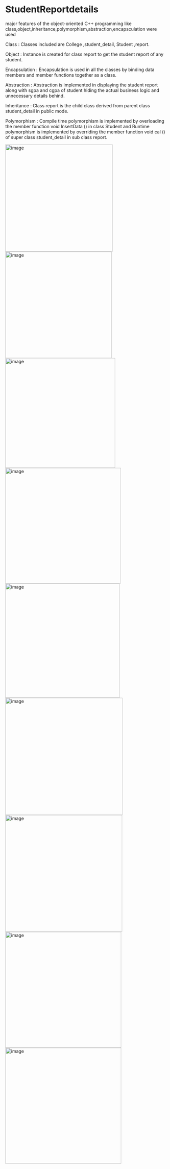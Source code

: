 # StudentReportdetails
major features of the object-oriented C++ programming   like class,object,inheritance,polymorphism,abstraction,encapsculation were used
<p>Class : Classes included are College ,student_detail, Student ,report.</p>
<p>Object : Instance is created for class report to get the student report of any student.</p>
<p>Encapsulation : Encapsulation is used in all the classes by binding data members and 
member functions together as a class.</p>
<p>Abstraction : Abstraction is implemented in displaying the student report along with sgpa
and cgpa of student hiding the actual business logic and unnecessary details behind.</p>
<p>Inheritance : Class report is the child class derived from parent class student_detail in 
public mode.</p>
<p>Polymorphism : Compile time polymorphism is implemented by overloading the member 
function void InsertData () in class Student and Runtime polymorphism is implemented by 
overriding the member function void cal () of super class student_detail in sub class report.</p>
</p>
<img width="336" alt="image" src="https://github.com/siddartha-004/StudentReportdetails/assets/113697558/8ff58819-18aa-4846-a902-b5c1e9d70c25">
<img width="333" alt="image" src="https://github.com/siddartha-004/StudentReportdetails/assets/113697558/c5de0457-7be6-4ba0-89ff-4be952eb36c0">
<img width="344" alt="image" src="https://github.com/siddartha-004/StudentReportdetails/assets/113697558/c34ee6c6-b597-4fbf-bba9-aa2aec72973a">
<img width="362" alt="image" src="https://github.com/siddartha-004/StudentReportdetails/assets/113697558/9a2c01f4-5ae7-4c0b-beb1-d6e4a9b2f71a">
<img width="358" alt="image" src="https://github.com/siddartha-004/StudentReportdetails/assets/113697558/19157a37-b9b6-4a63-a3db-9dd49ad43297">
<img width="367" alt="image" src="https://github.com/siddartha-004/StudentReportdetails/assets/113697558/3422d1af-d137-444f-a89b-8a2997393160">
<img width="366" alt="image" src="https://github.com/siddartha-004/StudentReportdetails/assets/113697558/2b4bbe16-6124-40bd-aaa9-f905c4be6775">
<img width="363" alt="image" src="https://github.com/siddartha-004/StudentReportdetails/assets/113697558/4b9c9283-dc78-49f8-a48f-31c85fc76916">
<img width="363" alt="image" src="https://github.com/siddartha-004/StudentReportdetails/assets/113697558/b4d56cbb-f26e-405b-9d22-802a9714f7f6">












